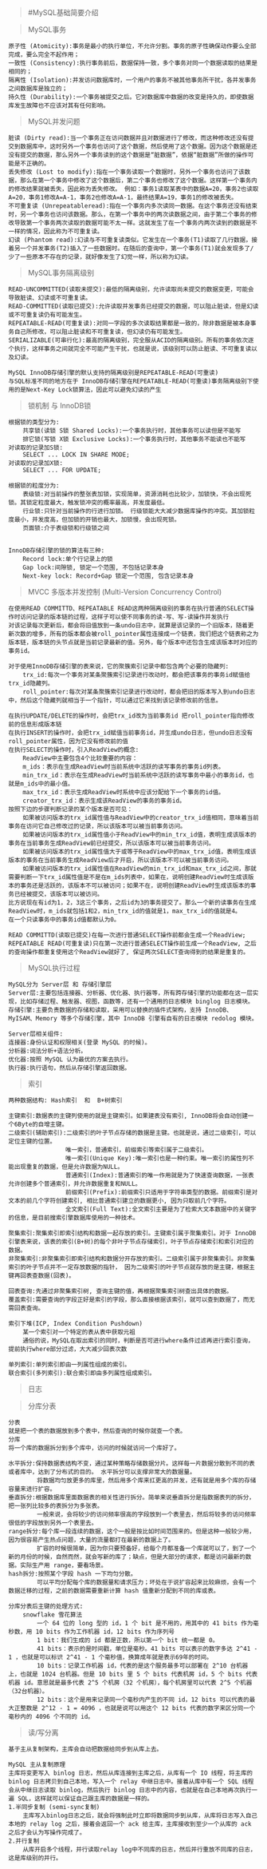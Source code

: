 > #MySQL基础简要介绍

> MySQL事务

    原子性 (Atomicity):事务是最小的执行单位，不允许分割。事务的原子性确保动作要么全部完成，要么完全不起作用；
    一致性 (Consistency):执行事务前后，数据保持一致，多个事务对同一个数据读取的结果是相同的；
    隔离性 (Isolation):并发访问数据库时，一个用户的事务不被其他事务所干扰，各并发事务之间数据库是独立的；
    持久性 (Durability):一个事务被提交之后。它对数据库中数据的改变是持久的，即使数据库发生故障也不应该对其有任何影响。
    
> MySQL并发问题

    脏读 (Dirty read):当一个事务正在访问数据并且对数据进行了修改，而这种修改还没有提交到数据库中，这时另外一个事务也访问了这个数据，然后使用了这个数据。因为这个数据是还没有提交的数据，那么另外一个事务读到的这个数据是“脏数据”，依据“脏数据”所做的操作可能是不正确的。
    丢失修改 (Lost to modify):指在一个事务读取一个数据时，另外一个事务也访问了该数据，那么在第一个事务中修改了这个数据后，第二个事务也修改了这个数据。这样第一个事务内的修改结果就被丢失，因此称为丢失修改。 例如：事务1读取某表中的数据A=20，事务2也读取A=20，事务1修改A=A-1，事务2也修改A=A-1，最终结果A=19，事务1的修改被丢失。
    不可重复读 (Unrepeatableread):指在一个事务内多次读同一数据。在这个事务还没有结束时，另一个事务也访问该数据。那么，在第一个事务中的两次读数据之间，由于第二个事务的修改导致第一个事务两次读取的数据可能不太一样。这就发生了在一个事务内两次读到的数据是不一样的情况，因此称为不可重复读。
    幻读 (Phantom read):幻读与不可重复读类似。它发生在一个事务(T1)读取了几行数据，接着另一个并发事务(T2)插入了一些数据时。在随后的查询中，第一个事务(T1)就会发现多了/少了一些原本不存在的记录，就好像发生了幻觉一样，所以称为幻读。
    
> MySQL事务隔离级别

    READ-UNCOMMITTED(读取未提交):最低的隔离级别，允许读取尚未提交的数据变更，可能会导致脏读、幻读或不可重复读。
    READ-COMMITTED(读取已提交):允许读取并发事务已经提交的数据，可以阻止脏读，但是幻读或不可重复读仍有可能发生。
    REPEATABLE-READ(可重复读):对同一字段的多次读取结果都是一致的，除非数据是被本身事务自己所修改，可以阻止脏读和不可重复读，但幻读仍有可能发生。
    SERIALIZABLE(可串行化):最高的隔离级别，完全服从ACID的隔离级别。所有的事务依次逐个执行，这样事务之间就完全不可能产生干扰，也就是说，该级别可以防止脏读、不可重复读以及幻读。
    
    MySQL InnoDB存储引擎的默认支持的隔离级别是REPEATABLE-READ(可重读)
    与SQL标准不同的地方在于 InnoDB存储引擎在REPEATABLE-READ(可重读)事务隔离级别下使用的是Next-Key Lock锁算法，因此可以避免幻读的产生
    
> 锁机制 与 InnoDB锁

    根据锁的类型分为:
        共享锁(读锁 S锁 Shared Locks):一个事务执行时，其他事务可以读但是不能写
        排它锁(写锁 X锁 Exclusive Locks):一个事务执行时，其他事务不能读也不能写
    对读取的记录加S锁:
        SELECT ... LOCK IN SHARE MODE;
    对读取的记录加X锁:
        SELECT ... FOR UPDATE;
    
    根据锁的粒度分为:
        表级锁:对当前操作的整张表加锁，实现简单，资源消耗也比较少，加锁快，不会出现死锁。其锁定粒度最大，触发锁冲突的概率最高，并发度最低。
        行业锁:只针对当前操作的行进行加锁。 行级锁能大大减少数据库操作的冲突。其加锁粒度最小，并发度高，但加锁的开销也最大，加锁慢，会出现死锁。
        页面锁:介于表级锁和行级锁之间
    
    
    InnoDB存储引擎的锁的算法有三种:
        Record lock:单个行记录上的锁
        Gap lock:间隙锁, 锁定一个范围, 不包括记录本身
        Next-key lock: Record+Gap 锁定一个范围, 包含记录本身
        
> MVCC 多版本并发控制 (Multi-Version Concurrency Control)

    在使用READ COMMITTD、REPEATABLE READ这两种隔离级别的事务在执行普通的SELECT操作时访问记录的版本链的过程，这样子可以使不同事务的读-写、写-读操作并发执行
    对该记录每次更新后，都会将旧值放到一条undo日志中，就算是该记录的一个旧版本，随着更新次数的增多，所有的版本都会被roll_pointer属性连接成一个链表，我们把这个链表称之为版本链，版本链的头节点就是当前记录最新的值。另外，每个版本中还包含生成该版本时对应的事务id。
    
    对于使用InnoDB存储引擎的表来说，它的聚簇索引记录中都包含两个必要的隐藏列:
        trx_id:每次一个事务对某条聚簇索引记录进行改动时，都会把该事务的事务id赋值给trx_id隐藏列。
        roll_pointer:每次对某条聚簇索引记录进行改动时，都会把旧的版本写入到undo日志中，然后这个隐藏列就相当于一个指针，可以通过它来找到该记录修改前的信息。
    
    在执行UPDATE/DELETE的操作时，会把trx_id改为当前事务id 把roll_pointer指向修改前的信息形成版本链
    在执行INSERT的操作时，会把trx_id赋值当前事务id，并生成undo日志，但undo日志没有roll_pointer属性，因为它没有修改前的值
    在执行SELECT的操作时，引入ReadView的概念:
        ReadView中主要包含4个比较重要的内容：
        m_ids：表示在生成ReadView时当前系统中活跃的读写事务的事务id列表。
        min_trx_id：表示在生成ReadView时当前系统中活跃的读写事务中最小的事务id，也就是m_ids中的最小值。
        max_trx_id：表示生成ReadView时系统中应该分配给下一个事务的id值。
        creator_trx_id：表示生成该ReadView的事务的事务id。
    按照下边的步骤判断记录的某个版本是否可见：
        如果被访问版本的trx_id属性值与ReadView中的creator_trx_id值相同，意味着当前事务在访问它自己修改过的记录，所以该版本可以被当前事务访问。
        如果被访问版本的trx_id属性值小于ReadView中的min_trx_id值，表明生成该版本的事务在当前事务生成ReadView前已经提交，所以该版本可以被当前事务访问。
        如果被访问版本的trx_id属性值大于或等于ReadView中的max_trx_id值，表明生成该版本的事务在当前事务生成ReadView后才开启，所以该版本不可以被当前事务访问。
        如果被访问版本的trx_id属性值在ReadView的min_trx_id和max_trx_id之间，那就需要判断一下trx_id属性值是不是在m_ids列表中，如果在，说明创建ReadView时生成该版本的事务还是活跃的，该版本不可以被访问；如果不在，说明创建ReadView时生成该版本的事务已经被提交，该版本可以被访问。
    比方说现在有id为1，2，3这三个事务，之后id为3的事务提交了。那么一个新的读事务在生成ReadView时，m_ids就包括1和2，min_trx_id的值就是1，max_trx_id的值就是4。
    在一个只读事务中的事务id值都默认为0。
    
    READ COMMITTD(读取已提交)在每一次进行普通SELECT操作前都会生成一个ReadView;
    REPEATABLE READ(可重复读)只在第一次进行普通SELECT操作前生成一个ReadView, 之后的查询操作都重复使用这个ReadView就好了, 保证两次SELECT查询得到的结果是重复的。
    
> MySQL执行过程
    
    MySQL分为 Server层 和 存储引擎层 
    Server层:主要包括连接器、分析器、优化器、执行器等，所有跨存储引擎的功能都在这一层实现，比如存储过程、触发器、视图，函数等，还有一个通用的日志模块 binglog 日志模块。
    存储引擎:主要负责数据的存储和读取，采用可以替换的插件式架构，支持 InnoDB、MyISAM、Memory 等多个存储引擎，其中 InnoDB 引擎有自有的日志模块 redolog 模块。

    Server层相关组件:
    连接器:身份认证和权限相关(登录 MySQL 的时候)。
    分析器:词法分析+语法分析。
    优化器:按照 MySQL 认为最优的方案去执行。
    执行器:执行语句，然后从存储引擎返回数据。 

> 索引

    两种数据结构: Hash索引  和  B+树索引
    
    主键索引:数据表的主键列使用的就是主键索引。如果建表没有索引, InnoDB将会自动创建一个6Byte的自增主键。
    二级索引(辅助索引):二级索引的叶子节点存储的数据是主键。也就是说，通过二级索引，可以定位主键的位置。
                    唯一索引，普通索引，前缀索引等索引属于二级索引。
                    唯一索引(Unique Key):唯一索引也是一种约束。唯一索引的属性列不能出现重复的数据，但是允许数据为NULL。
                    普通索引(Index):普通索引的唯一作用就是为了快速查询数据，一张表允许创建多个普通索引，并允许数据重复和NULL。
                    前缀索引(Prefix):前缀索引只适用于字符串类型的数据。前缀索引是对文本的前几个字符创建索引, 相比普通索引建立的数据更小, 因为只取前几个字符。
                    全文索引(Full Text):全文索引主要是为了检索大文本数据中的关键字的信息，是目前搜索引擎数据库使用的一种技术。
                    
    聚集索引:聚集索引即索引结构和数据一起存放的索引。主键索引属于聚集索引。对于 InnoDB 引擎表来说，该表的索引(B+树)的每个非叶子节点存储索引，叶子节点存储索引和索引对应的数据。
    非聚集索引:非聚集索引即索引结构和数据分开存放的索引。二级索引属于非聚集索引。非聚集索引的叶子节点并不一定存放数据的指针， 因为二级索引的叶子节点就存放的是主键，根据主键再回表查数据(回表)。
    
    回表查询:先通过非聚集索引树, 查询主键的值，再根据聚集索引树查出具体的数据。
    覆盖索引:需要查询的字段正好是索引的字段，那么直接根据该索引，就可以查到数据了，而无需回表查询。
    
    索引下堆(ICP, Index Condition Pushdown)
        某一个索引对一个特定的表从表中获取元祖
        通俗的说，MySQL在取出索引的同时，判断是否可进行where条件过滤再进行索引查询，提前执行where部分过滤，大大减少回表次数
    
    单列索引:单列索引即由一列属性组成的索引。
    联合索引(多列索引):联合索引即由多列属性组成索引。
    
> 日志
    
    
    
    
> 分库分表
    
    分表
    就是把一个表的数据放到多个表中，然后查询的时候你就查一个表。
    分库
    将一个库的数据拆分到多个库中，访问的时候就访问一个库好了。
    
    水平拆分:保持数据表结构不变，通过某种策略存储数据分片。这样每一片数据分散到不同的表或者库中，达到了分布式的目的。 水平拆分可以支撑非常大的数据量。
            将数据均匀放更多的库里，然后用多个库来扛更高的并发，还有就是用多个库的存储容量来进行扩容。
    垂直拆分:根据数据库里面数据表的相关性进行拆分。简单来说垂直拆分是指数据表列的拆分，把一张列比较多的表拆分为多张表。
            一般来说，会将较少的访问频率很高的字段放到一个表里去，然后将较多的访问频率很低的字段放到另外一个表里去。
    range拆分:每个库一段连续的数据，这个一般是按比如时间范围来的。但是这种一般较少用，因为很容易产生热点问题，大量的流量都打在最新的数据上了。
            扩容的时候很简单，因为你只要预备好，给每个月都准备一个库就可以了，到了一个新的月份的时候，自然而然，就会写新的库了；缺点，但是大部分的请求，都是访问最新的数据。实际生产用 range，要看场景。
    hash拆分:按照某个字段 hash 一下均匀分散。
            可以平均分配每个库的数据量和请求压力；坏处在于说扩容起来比较麻烦，会有一个数据迁移的过程，之前的数据需要重新计算 hash 值重新分配到不同的库或表。
            
    分库分表后主键的处理方式:
        snowflake 雪花算法
            一个 64 位的 long 型的 id，1 个 bit 是不用的，用其中的 41 bits 作为毫秒数，用 10 bits 作为工作机器 id，12 bits 作为序列号
            1 bit：我们生成的 id 都是正数，所以第一个 bit 统一都是 0。
            41 bits：表示的是时间戳，单位是毫秒。41 bits 可以表示的数字多达 2^41 - 1 ，也就是可以标识 2^41 - 1 个毫秒值，换算成年就是表示69年的时间。
            10 bits：记录工作机器 id，代表的是这个服务最多可以部署在 2^10 台机器上，也就是 1024 台机器。但是 10 bits 里 5 个 bits 代表机房 id，5 个 bits 代表机器 id。意思就是最多代表 2^5 个机房（32 个机房），每个机房里可以代表 2^5 个机器（32台机器）。
            12 bits：这个是用来记录同一个毫秒内产生的不同 id，12 bits 可以代表的最大正整数是 2^12 - 1 = 4096 ，也就是说可以用这个 12 bits 代表的数字来区分同一个毫秒内的 4096 个不同的 id。
        
> 读/写分离

    基于主从复制架构，主库会自动把数据给同步到从库上去。
    
    MySQL 主从复制原理
    主库将变更写入 binlog 日志，然后从库连接到主库之后，从库有一个 IO 线程，将主库的 binlog 日志拷贝到自己本地，写入一个 relay 中继日志中。接着从库中有一个 SQL 线程会从中继日志读取 binlog，然后执行 binlog 日志中的内容，也就是在自己本地再次执行一遍 SQL，这样就可以保证自己跟主库的数据是一样的。
    1.半同步复制 (semi-sync复制)
        主库写入binlog日志之后，就会将强制此时立即将数据同步到从库，从库将日志写入自己本地的 relay log 之后，接着会返回一个 ack 给主库，主库接收到至少一个从库的 ack 之后才会认为写操作完成了。
    2.并行复制
        从库开启多个线程，并行读取relay log中不同库的日志，然后并行重放不同库的日志，这是库级别的并行。
    